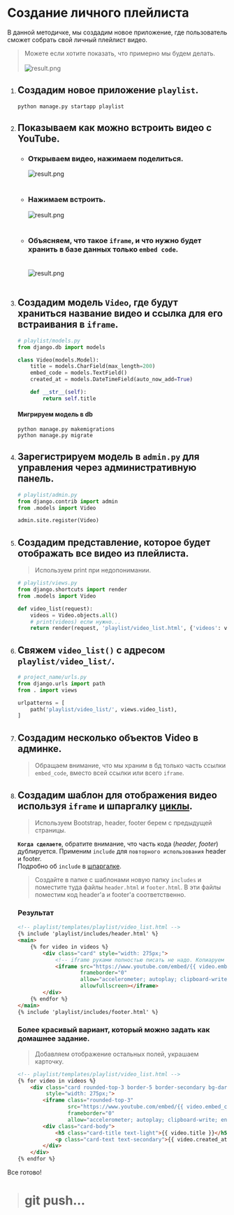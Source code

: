 # Создание личного плейлиста

В данной методичке, мы создадим новое приложение, где пользователь сможет собрать свой личный плейлист видео.
>Можете если хотите показать, что примерно мы будем делать.<br><br>
![result.png](imgs/result.png)


1. ## Cоздадим новое приложение `playlist`.

   `python manage.py startapp playlist`
2. ## Показываем как можно встроить видео с YouTube.
   - ### Открываем видео, нажимаем поделиться.<br>
      ![result.png](imgs/resend.png) <br><br>

   - ### Нажимаем встроить.<br>
      ![result.png](imgs/insert.png)<br><br>

   - ### Объясняем, что такое `iframe`, и что нужно будет хранить в базе данных только `embed code`.<br><br>
      ![result.png](imgs/iframe.png) <br><br>

3. ## Создадим модель `Video`, где будут храниться название видео и ссылка для его встраивания в `iframe`.
   ```python
   # playlist/models.py
   from django.db import models
   
   class Video(models.Model):
       title = models.CharField(max_length=200)
       embed_code = models.TextField()
       created_at = models.DateTimeField(auto_now_add=True)
   
       def __str__(self):
           return self.title
   ```
   #### Мигрируем модель в db
   `python manage.py makemigrations`<br>
   `python manage.py migrate`

4. ## Зарегистрируем модель в `admin.py` для управления через административную панель.
   ```python
   # playlist/admin.py
   from django.contrib import admin
   from .models import Video
   
   admin.site.register(Video)
   ```
5. ## Создадим представление, которое будет отображать все видео из плейлиста.
   > Используем print при недопонимании.
   ```python
   # playlist/views.py
   from django.shortcuts import render
   from .models import Video
   
   def video_list(request):
       videos = Video.objects.all()
       # print(videos) если нужно...
       return render(request, 'playlist/video_list.html', {'videos': videos})
   ```
6. ## Свяжем `video_list()` с адресом `playlist/video_list/`.
   ```python
   # project_name/urls.py
   from django.urls import path
   from . import views
   
   urlpatterns = [
       path('playlist/video_list/', views.video_list),
   ]
   ```
   
7. ## Создадим несколько объектов Video в админке.
      > Обращаем внимание, что мы храним в бд только часть ссылки `embed_code`, 
        вместо всей ссылки или всего `iframe`.

8. ## Создадим шаблон для отображения видео используя `iframe` и шпаргалку [циклы](https://github.com/xlartas/it-compot-backend-methods/blob/main/django-base.md#%D0%B8%D1%81%D0%BF%D0%BE%D0%BB%D1%8C%D0%B7%D0%BE%D0%B2%D0%B0%D0%BD%D0%B8%D0%B5-%D1%86%D0%B8%D0%BA%D0%BB%D0%BE%D0%B2-%D0%B8-%D1%83%D1%81%D0%BB%D0%BE%D0%B2%D0%B8%D0%B9-%D0%B2-%D1%88%D0%B0%D0%B1%D0%BB%D0%BE%D0%BD%D0%B5).  
   >Используем Bootstrap, header, footer берем с предыдущей страницы. 

   **`Когда сделаете`**, обратите внимание, что часть кода (*header, footer*) дублируется. 
   Применим `include` для `повторного использования` header и footer.<br>
   Подробно об `include` в [шпаргалке](https://github.com/xlartas/it-compot-backend-methods/blob/main/django-base.md#Include-%D0%B2-%D1%88%D0%B0%D0%B1%D0%BB%D0%BE%D0%BD%D0%B0%D1%85).
      > Создайте в папке с шаблонами новую папку `includes` 
      и поместите туда файлы `header.html` и `footer.html`. 
      В эти файлы поместим код header'а и footer'а соответственно.
      ### Результат
      ```html
      <!-- playlist/templates/playlist/video_list.html -->
      {% include 'playlist/includes/header.html' %}
      <main>
          {% for video in videos %}
              <div class="card" style="width: 275px;">
                  <!-- iframe руками полностью писать не надо. Копиаруем с youtube. Убираем attrs width и height -->
                  <iframe src="https://www.youtube.com/embed/{{ video.embed_code }}" 
                          frameborder="0" 
                          allow="accelerometer; autoplay; clipboard-write; encrypted-media; gyroscope; picture-in-picture; web-share" 
                          allowfullscreen></iframe>
              </div>
          {% endfor %}
      </main>
      {% include 'playlist/includes/footer.html' %}
      ```
      ### Более красивый вариант, который можно задать как домашнее задание.
      > Добавляем отображение остальных полей, украшаем карточку.
      ```html
      <!-- playlist/templates/playlist/video_list.html -->
      {% for video in videos %}
          <div class="card rounded-top-3 border-5 border-secondary bg-dark" 
               style="width: 275px;">
              <iframe class="rounded-top-3"
                      src="https://www.youtube.com/embed/{{ video.embed_code }}" 
                      frameborder="0" 
                      allow="accelerometer; autoplay; clipboard-write; encrypted-media; gyroscope; picture-in-picture; web-share" allowfullscreen></iframe>
              <div class="card-body">
                  <h5 class="card-title text-light">{{ video.title }}</h5>
                  <p class="card-text text-secondary">{{ video.created_at }}</p>
              </div>
          </div>
      {% endfor %}
      ```


Все готово!

># git push...